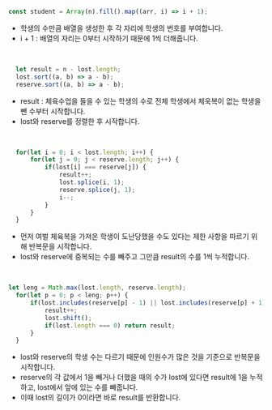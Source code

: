 ```js
const student = Array(n).fill().map((arr, i) => i + 1);
```

- 학생의 수만큼 배열을 생성한 후 각 자리에 학생의 번호를 부여합니다.
- i + 1 : 배열의 자리는 0부터 시작하기 때문에 1씩 더해줍니다.

<br />

```js
  let result = n - lost.length;
  lost.sort((a, b) => a - b);
  reserve.sort((a, b) => a - b);
```

- result : 체육수업을 들을 수 있는 학생의 수로 전체 학생에서 체욱복이 없는 학생을 뺀 수부터 시작합니다.
- lost와 reserve를 정렬한 후 시작합니다.

<br />

```js
  for(let i = 0; i < lost.length; i++) {
      for(let j = 0; j < reserve.length; j++) {
          if(lost[i] === reserve[j]) {
              result++;
              lost.splice(i, 1);
              reserve.splice(j, 1);
              i--;
          }
      }
  }
```

- 먼저 여벌 체육복을 가져온 학생이 도난당했을 수도 있다는 제한 사항을 따르기 위해 반복문을 시작합니다.
- lost와 reserve에 중복되는 수를 빼주고 그만큼 result의 수를 1씩 누적합니다.

<br />

```js
let leng = Math.max(lost.length, reserve.length);
  for(let p = 0; p < leng; p++) {
      if(lost.includes(reserve[p] - 1) || lost.includes(reserve[p] + 1)) {
          result++;
          lost.shift();
          if(lost.length === 0) return result;
      }
  }
```

- lost와 reserve의 학생 수는 다르기 때문에 인원수가 많은 것을 기준으로 반복문을 시작합니다.
-  reserve의 각 값에서 1을 빼거나 더했을 때의 수가 lost에 있다면 result에 1을 누적하고, lost에서 앞에 있는 수를 빼줍니다.
- 이때 lost의 길이가 0이라면 바로 result를 반환합니다.
